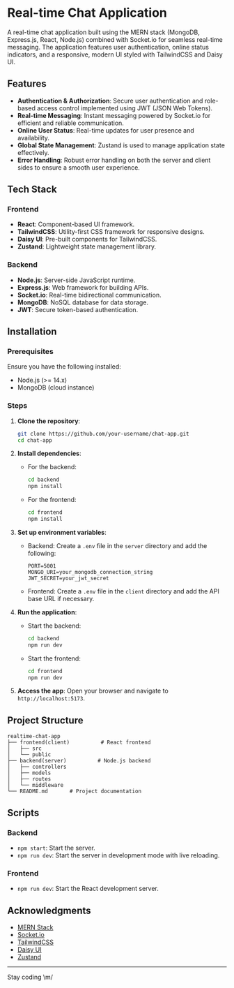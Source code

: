 # Real-time Chat Application

A real-time chat application built using the MERN stack (MongoDB, Express.js, React, Node.js) combined with Socket.io for seamless real-time messaging. The application features user authentication, online status indicators, and a responsive, modern UI styled with TailwindCSS and Daisy UI.

## Features

- **Authentication & Authorization**: Secure user authentication and role-based access control implemented using JWT (JSON Web Tokens).
- **Real-time Messaging**: Instant messaging powered by Socket.io for efficient and reliable communication.
- **Online User Status**: Real-time updates for user presence and availability.
- **Global State Management**: Zustand is used to manage application state effectively.
- **Error Handling**: Robust error handling on both the server and client sides to ensure a smooth user experience.

## Tech Stack

### Frontend

- **React**: Component-based UI framework.
- **TailwindCSS**: Utility-first CSS framework for responsive designs.
- **Daisy UI**: Pre-built components for TailwindCSS.
- **Zustand**: Lightweight state management library.

### Backend

- **Node.js**: Server-side JavaScript runtime.
- **Express.js**: Web framework for building APIs.
- **Socket.io**: Real-time bidirectional communication.
- **MongoDB**: NoSQL database for data storage.
- **JWT**: Secure token-based authentication.

## Installation

### Prerequisites

Ensure you have the following installed:

- Node.js (>= 14.x)
- MongoDB (cloud instance)

### Steps

1. **Clone the repository**:

   ```bash
   git clone https://github.com/your-username/chat-app.git
   cd chat-app
   ```

2. **Install dependencies**:

   - For the backend:
     ```bash
     cd backend
     npm install
     ```
   - For the frontend:
     ```bash
     cd frontend
     npm install
     ```

3. **Set up environment variables**:

   - Backend: Create a `.env` file in the `server` directory and add the following:
     ```env
     PORT=5001
     MONGO_URI=your_mongodb_connection_string
     JWT_SECRET=your_jwt_secret
     ```
   - Frontend: Create a `.env` file in the `client` directory and add the API base URL if necessary.

4. **Run the application**:

   - Start the backend:
     ```bash
     cd backend
     npm run dev
     ```
   - Start the frontend:
     ```bash
     cd frontend
     npm run dev
     ```

5. **Access the app**:
   Open your browser and navigate to `http://localhost:5173`.

## Project Structure

```
realtime-chat-app
├── frontend(client)          # React frontend
│   ├── src
│   └── public
├── backend(server)          # Node.js backend
│   ├── controllers
│   ├── models
│   ├── routes
│   └── middleware
└── README.md       # Project documentation
```

## Scripts

### Backend

- `npm start`: Start the server.
- `npm run dev`: Start the server in development mode with live reloading.

### Frontend

- `npm run dev`: Start the React development server.

## Acknowledgments

- [MERN Stack](https://www.mongodb.com/mern-stack)
- [Socket.io](https://socket.io/)
- [TailwindCSS](https://tailwindcss.com/)
- [Daisy UI](https://daisyui.com/)
- [Zustand](https://zustand-demo.pmnd.rs/)

---

Stay coding \m/
